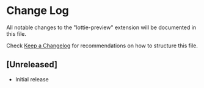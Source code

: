 # Change Log

All notable changes to the "lottie-preview" extension will be documented in this file.

Check [Keep a Changelog](http://keepachangelog.com/) for recommendations on how to structure this file.

## [Unreleased]

- Initial release
